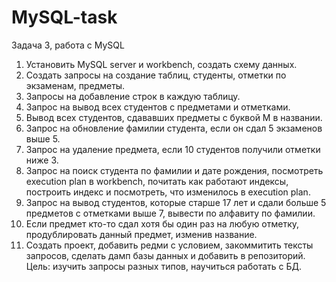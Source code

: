 # MySQL-task

Задача 3, работа с MySQL
1. Установить MySQL server и workbench, создать схему данных.
2. Создать запросы на создание таблиц, студенты, отметки по экзаменам, предметы.
3. Запросы на добавление строк в каждую таблицу.
4. Запрос на вывод всех студентов с предметами и отметками.
5. Вывод всех студентов, сдававших предметы с буквой М в названии.
6. Запрос на обновление фамилии студента, если он сдал 5 экзаменов выше 5.
7. Запрос на удаление предмета, если 10 студентов получили отметки ниже 3.
8. Запрос на поиск студента по фамилии и дате рождения, посмотреть execution plan в workbench, почитать как работают индексы, построить индекс и посмотреть, что изменилось в execution plan.
9. Запрос на вывод студентов, которые старше 17 лет и сдали больше 5 предметов с отметками выше 7, вывести по алфавиту по фамилии.
10. Если предмет кто-то сдал хотя бы один раз на любую отметку, продублировать данный предмет, изменив название.
11. Создать проект, добавить редми с условием, закоммитить тексты запросов, сделать дамп базы данных и добавить в репозиторий.
Цель: изучить запросы разных типов, научиться работать с БД.
